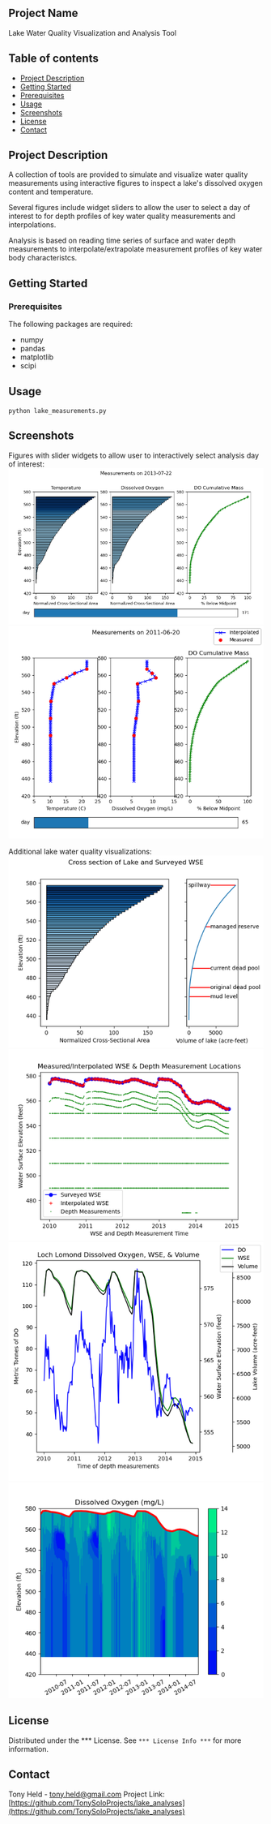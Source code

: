 ## Project Name
Lake Water Quality Visualization and Analysis Tool

## Table of contents
* [Project Description](#project-description)
* [Getting Started](#getting-started)
* [Prerequisites](#prerequisites)
* [Usage](#usage)
* [Screenshots](#screenshots)
* [License](#license)
* [Contact](#contact)

## Project Description

A collection of tools are provided to simulate and visualize 
water quality measurements using interactive figures
to inspect a lake's dissolved oxygen content and temperature.

Several figures include widget sliders to allow the user to select
a day of interest to for depth profiles of key water quality measurements
and interpolations.

Analysis is based on reading time series of surface and water depth measurements
to interpolate/extrapolate measurement profiles of key water body characteristcs.

## Getting Started

### Prerequisites

The following packages are required:
* numpy
* pandas
* matplotlib
* scipi

## Usage

```
python lake_measurements.py
```

## Screenshots
Figures with slider widgets to allow user to interactively select analysis
day of interest:  
![Image](figures/cross_section_slider_plot_view_1.png)  
![Image](figures/cross_section_slider_plot_view_2.png)  

Additional lake water quality visualizations:  
![Image](figures/lake_dam_profile.png)  
![Image](figures/water_surface_elevation_time_series.png)  
![Image](figures/time_series_multi_axis.png)  
![Image](figures/disolved_oxygen_profile.png)  

## License

Distributed under the *** License. See `*** License Info ***` for more information.

## Contact

Tony Held - tony.held@gmail.com
Project Link: [https://github.com/TonySoloProjects/lake_analyses](https://github.com/TonySoloProjects/lake_analyses)

